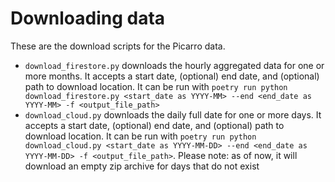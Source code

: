 # Downloading data
These are the download scripts for the Picarro data.
* `download_firestore.py` downloads the hourly aggregated data for one or more months. It accepts a start date, (optional) end date, and (optional) path to download location. It can be run with `poetry run python download_firestore.py <start_date as YYYY-MM> --end <end_date as YYYY-MM> -f <output_file_path>`
* `download_cloud.py` downloads the daily full date for one or more days. It accepts a start date, (optional) end date, and (optional) path to download location. It can be run with `poetry run python download_cloud.py <start_date as YYYY-MM-DD> --end <end_date as YYYY-MM-DD> -f <output_file_path>`. Please note: as of now, it will download an empty zip archive for days that do not exist


